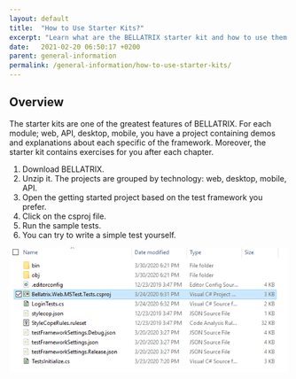 ```yaml
---
layout: default
title:  "How to Use Starter Kits?"
excerpt: "Learn what are the BELLATRIX starter kit and how to use them."
date:   2021-02-20 06:50:17 +0200
parent: general-information
permalink: /general-information/how-to-use-starter-kits/
---
```

Overview
--------
The starter kits are one of the greatest features of BELLATRIX. For each module; web, API, desktop, mobile, you have a project containing demos and explanations about each specific of the framework. Moreover, the starter kit contains exercises for you after each chapter.
1. Download BELLATRIX.
2. Unzip it. The projects are grouped by technology: web, desktop, mobile, API.
3. Open the getting started project based on the test framework you prefer.
4. Click on the csproj file.
5. Run the sample tests.
6. You can try to write a simple test yourself.

![Open csproj](images/open-csproj.png)